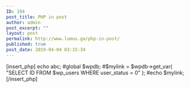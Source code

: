 ```yaml
---
ID: 194
post_title: PHP in post
author: admin
post_excerpt: ""
layout: post
permalink: http://www.lumus.ga/php-in-post/
published: true
post_date: 2019-04-04 03:15:34
---
```

[insert_php]
echo abc;
#global $wpdb;
#$mylink = $wpdb-&gt;get_var( "SELECT ID FROM $wp_users WHERE user_status = 0" );
#echo $mylink;
[/insert_php]
